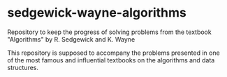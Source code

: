 # sedgewick-wayne-algorithms
Repository to keep the progress of solving problems from the textbook "Algorithms" by R. Sedgewick and K. Wayne

This repository is supposed to accompany the problems presented in one of the most famous and influential textbooks on the algorithms and data structures.
